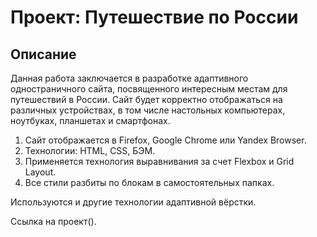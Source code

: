# Проект: Путешествие по России

## Описание

Данная работа заключается в разработке адаптивного одностраничного сайта, посвященного интересным местам для путешествий в России. Сайт будет корректно отображаться на различных устройствах, в том числе настольных компьютерах, ноутбуках, планшетах и смартфонах.

1. Сайт отображается в Firefox, Google Chrome или Yandex Browser. 
2. Технологии: HTML, CSS, БЭМ.
3. Применяется технология выравнивания за cчет Flexbox и Grid Layout.   
4. Все стили разбиты по блокам в самостоятельных папках. 

Используются и другие технологии адаптивной вёрстки.

Ссылка на проект().




